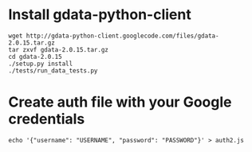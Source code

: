 
# Install gdata-python-client  
`wget http://gdata-python-client.googlecode.com/files/gdata-2.0.15.tar.gz`  
`tar zxvf gdata-2.0.15.tar.gz`  
`cd gdata-2.0.15`  
`./setup.py install`  
`./tests/run_data_tests.py`  

# Create auth file with your Google credentials  
`echo '{"username": "USERNAME", "password": "PASSWORD"}' > auth2.js`  
